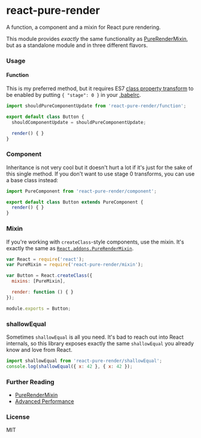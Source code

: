 # react-pure-render

A function, a component and a mixin for React pure rendering.

This module provides *exactly* the same functionality as [PureRenderMixin](https://facebook.github.io/react/docs/pure-render-mixin.html), but as a standalone module and in three different flavors.

### Usage

#### Function

This is my preferred method, but it requires ES7 [class property transform](https://gist.github.com/jeffmo/054df782c05639da2adb) to be enabled by putting `{ "stage": 0 }` in your [.babelrc](https://babeljs.io/docs/usage/babelrc/).

```js
import shouldPureComponentUpdate from 'react-pure-render/function';

export default class Button {
  shouldComponentUpdate = shouldPureComponentUpdate;

  render() { }
}
```

### Component

Inheritance is not very cool but it doesn't hurt a lot if it's just for the sake of this single method. If you don't want to use stage 0 transforms, you can use a base class instead:

```js
import PureComponent from 'react-pure-render/component';

export default class Button extends PureComponent {
  render() { }
}
```

### Mixin

If you're working with `createClass`-style components, use the mixin. It's exactly the same as [`React.addons.PureRenderMixin`](https://facebook.github.io/react/docs/pure-render-mixin.html).

```js
var React = require('react');
var PureMixin = require('react-pure-render/mixin');

var Button = React.createClass({
  mixins: [PureMixin],

  render: function () { }
});

module.exports = Button;
```

### shallowEqual

Sometimes `shallowEqual` is all you need. It's bad to reach out into React internals, so this library exposes exactly the same `shallowEqual` you already know and love from React.

```js
import shallowEqual from 'react-pure-render/shallowEqual';
console.log(shallowEqual({ x: 42 }, { x: 42 });
```

### Further Reading

* [PureRenderMixin](https://facebook.github.io/react/docs/pure-render-mixin.html)
* [Advanced Performance](https://facebook.github.io/react/docs/advanced-performance.html)

### License

MIT
